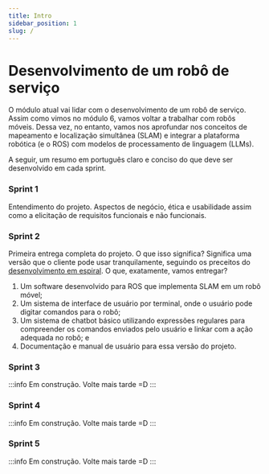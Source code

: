 ```yaml
---
title: Intro
sidebar_position: 1
slug: /
---
```


# Desenvolvimento de um robô de serviço

O módulo atual vai lidar com o desenvolvimento de um robô de serviço. Assim como
vimos no módulo 6, vamos voltar a trabalhar com robôs móveis. Dessa vez, no entanto, 
vamos nos aprofundar nos conceitos de mapeamento e localização simultânea (SLAM) 
e integrar a plataforma robótica (e o ROS) com modelos de processamento de linguagem
(LLMs).

A seguir, um resumo em português claro e conciso do que deve ser desenvolvido em 
cada sprint.

### Sprint 1 

Entendimento do projeto. Aspectos de negócio, ética e usabilidade assim como a 
elicitação de requisitos funcionais e não funcionais.

### Sprint 2

Primeira entrega completa do projeto. O que isso significa? Significa uma versão 
que o cliente pode usar tranquilamente, seguindo os preceitos do 
[desenvolvimento em espiral](https://medium.com/contexto-delimitado/o-modelo-em-espiral-de-boehm-ed1d85b7df).
O que, exatamente, vamos entregar?

1. Um software desenvolvido para ROS que implementa SLAM em um robô móvel;
2. Um sistema de interface de usuário por terminal, onde o usuário pode digitar
comandos para o robô;
3. Um sistema de chatbot básico utilizando expressões regulares para compreender
os comandos enviados pelo usuário e linkar com a ação adequada no robô; e
4. Documentação e manual de usuário para essa versão do projeto.

### Sprint 3

:::info
Em construção. Volte mais tarde =D
:::

### Sprint 4

:::info
Em construção. Volte mais tarde =D
:::

### Sprint 5

:::info
Em construção. Volte mais tarde =D
:::

